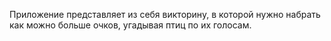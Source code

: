 Приложение представляет из себя викторину, в которой нужно набрать как можно больше очков, угадывая птиц по их голосам.